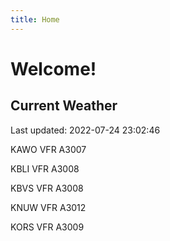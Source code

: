 ```yaml
---
title: Home
---
```

# Welcome!

## Current Weather

Last updated: 2022-07-24 23:02:46

KAWO VFR A3007

KBLI VFR A3008

KBVS VFR A3008

KNUW VFR A3012

KORS VFR A3009


